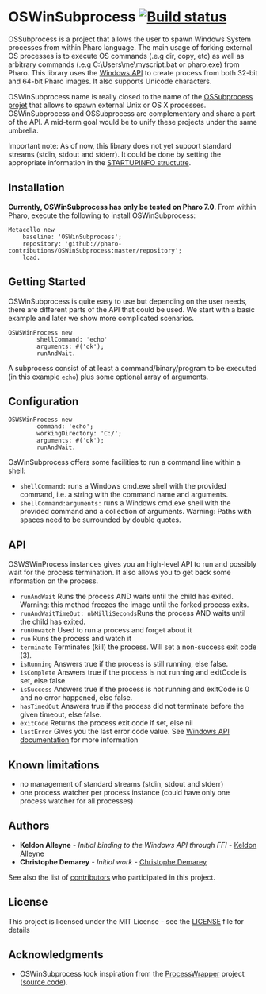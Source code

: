 # OSWinSubprocess [![Build status](https://ci.appveyor.com/api/projects/status/25lrvnst0ik4b0td?svg=true)](https://ci.appveyor.com/project/demarey/oswinsubprocess)

OSSubprocess is a project that allows the user to spawn Windows System processes from within Pharo language. The main usage of forking external OS processes is to execute OS commands (.e.g dir, copy, etc) as well as arbitrary commands (.e.g C:\Users\me\myscript.bat or pharo.exe) from Pharo. This library uses the [Windows API](https://docs.microsoft.com/en-us/windows/desktop/api/processthreadsapi/nf-processthreadsapi-createprocessw) to create process from both 32-bit and 64-bit Pharo images. It also supports Unicode characters.

OSWinSubprocess name is really closed to the name of the [OSSubprocess projet](https://github.com/pharo-contributions/OSSubprocess) that allows to spawn external Unix or OS X processes. OSWinSubprocess and OSSubprocess are complementary and share a part of the API. A mid-term goal would be to unify these projects under the same umbrella.

Important note: As of now, this library does not yet support standard streams (stdin, stdout and stderr). It could be done by setting the appropriate information in the [STARTUPINFO structutre](https://docs.microsoft.com/fr-fr/windows/desktop/api/processthreadsapi/ns-processthreadsapi-_startupinfoa).

## Installation
**Currently, OSWinSubprocess has only be tested on Pharo 7.0**.
From within Pharo, execute the following to install OSWinSubprocess:

```Smalltalk
Metacello new
 	baseline: 'OSWinSubprocess';
 	repository: 'github://pharo-contributions/OSWinSubprocess:master/repository';
	load.
```
## Getting Started
OSWinSubprocess is quite easy to use but depending on the user needs, there are different parts of the API that could be used. We start with a basic example and later we show more complicated scenarios.

```Smalltalk
OSWSWinProcess new 
		shellCommand: 'echo'
		arguments: #('ok');
		runAndWait.
```

A subprocess consist of at least a command/binary/program to be executed (in this example `echo`) plus some optional array of arguments.

## Configuration
```Smalltalk
OSWSWinProcess new 
		command: 'echo';
		workingDirectory: 'C:/';
		arguments: #('ok');
		runAndWait.
```

OsWinSubprocess offers some facilities to run a command line within a shell:
* `shellCommand:` runs a Windows cmd.exe shell with the provided command, i.e. a string with the command name and arguments. 
* `shellCommand:arguments:` runs a Windows cmd.exe shell with the provided command and a collection of arguments.
Warning: Paths with spaces need to be surrounded by double quotes.

## API
OSWSWinProcess instances gives you an high-level API to run and possibly wait for the process termination. It also allows you to get back some information on the process.
* `runAndWait` Runs the process AND waits until the child has exited. Warning: this method freezes the image until the forked process exits.
* `runAndWaitTimeOut: nbMilliSeconds`Runs the process AND waits until the child has exited.
* `runUnwatch` Used to run a process and forget about it
* `run` Runs the process and watch it
* `terminate` Terminates (kill) the process. Will set a non-success exit code (3).
* `isRunning` Answers true if the process is still running, else false.
* `isComplete` Answers true if the process is not running and exitCode is set, else false.
* `isSuccess` Answers true if the process is not running and exitCode is 0 and no error happened, else false.
* `hasTimedOut` Answers true if the process did not terminate before the given timeout, else false.
* `exitCode` Returns the process exit code if set, else nil
* `lastError` Gives you the last error code value. See [Windows API documentation](https://docs.microsoft.com/en-us/windows/desktop/api/errhandlingapi/nf-errhandlingapi-getlasterror) for more information

## Known limitations
* no management of standard streams (stdin, stdout and stderr)
* one process watcher per process instance (could have only one process watcher for all processes)

## Authors
* **Keldon Alleyne** - *Initial binding to the Windows API through FFI* - [Keldon Alleyne](https://github.com/avasopht)
* **Christophe Demarey** - *Initial work* - [Christophe Demarey](https://github.com/demarey)

See also the list of [contributors](https://github.com/pharo-contributions/OSWinSubprocess/contributors) who participated in this project.

## License
This project is licensed under the MIT License - see the [LICENSE](LICENSE) file for details

## Acknowledgments
* OSWinSubprocess took inspiration from the [ProcessWrapper](http://smalltalkhub.com/mc/hernan/ProcessWrapper/main/) project ([source code](http://leves.web.elte.hu/ProcessWrapper)).
